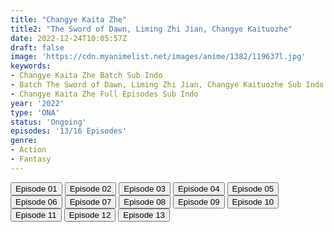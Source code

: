 ```yaml
---
title: "Changye Kaita Zhe"
title2: "The Sword of Dawn, Liming Zhi Jian, Changye Kaituozhe"
date: 2022-12-24T10:05:57Z
draft: false
image: 'https://cdn.myanimelist.net/images/anime/1382/119637l.jpg'
keywords:
- Changye Kaita Zhe Batch Sub Indo
- Batch The Sword of Dawn, Liming Zhi Jian, Changye Kaituozhe Sub Indo
- Changye Kaita Zhe Full Episodes Sub Indo
year: '2022'
type: 'ONA'
status: 'Ongoing'
episodes: '13/16 Episodes'
genre:
- Action
- Fantasy
---
```


<div class="d-g gg-5 gtc-r ai-c">
<button onclick="window.open('?arc=SQnYUqU1pe_20221008/1/MP4/Kuramanime-SWDAWN-01-480p-BGlobal','_blank')">Episode 01</button>
<button onclick="window.open('?arc=aM25Rgx6PH_20221008/2/MP4/Kuramanime-SWDAWN-02-480p-BGlobal','_blank')">Episode 02</button>
<button onclick="window.open('?arc=wcvPbggLDf_20221015/3/MP4/Kuramanime-SWDAWN-03-480p-BGlobal','_blank')">Episode 03</button>
<button onclick="window.open('?arc=GzZnkt9tuS_20221022/4/MP4/Kuramanime-SWDAWN-04-480p-BGlobal','_blank')">Episode 04</button>
<button onclick="window.open('?arc=duAHtWq3Kg_20221029/5/MP4/Kuramanime-SWDAWN-05-480p-BGlobal','_blank')">Episode 05</button>
<button onclick="window.open('?arc=c2xkFyGxIc_20221105/6/MP4/Kuramanime-SWDAWN-06-480p-BGlobal','_blank')">Episode 06</button>
<button onclick="window.open('?arc=bVImH7ok7e_20221112/7/MP4/Kuramanime-SWDAWN-07-480p-BGlobal','_blank')">Episode 07</button>
<button onclick="window.open('?arc=pv1XZBOm1q_20221119/8/MP4/Kuramanime-SWDAWN-08-480p-BGlobal','_blank')">Episode 08</button>
<button onclick="window.open('?arc=GWu12MhwBy_20221126/9/MP4/Kuramanime-SWDAWN-09-480p-BGlobal','_blank')">Episode 09</button>
<button onclick="window.open('?arc=eVZHhG8j36_20221203/10/MP4/Kuramanime-SWDAWN-10-480p-BGlobal','_blank')">Episode 10</button>
<button onclick="window.open('?arc=LDQLvrxZJX_20221210/11/MP4/Kuramanime-SWDAWN-11-480p-BGlobal','_blank')">Episode 11</button>
<button onclick="window.open('?arc=QfIPhUxefb_20221217/12/MP4/Kuramanime-SWDAWN-12-480p-BGlobal','_blank')">Episode 12</button>
<button onclick="window.open('?arc=L4ycHQG9As_20221224/13/MP4/Kuramanime-SWDAWN-13-480p-BGlobal','_blank')">Episode 13</button>
</div>